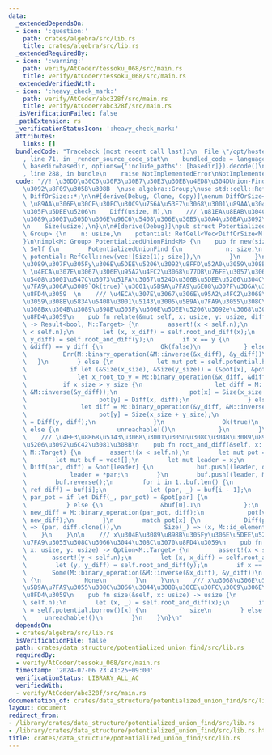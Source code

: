 ```yaml
---
data:
  _extendedDependsOn:
  - icon: ':question:'
    path: crates/algebra/src/lib.rs
    title: crates/algebra/src/lib.rs
  _extendedRequiredBy:
  - icon: ':warning:'
    path: verify/AtCoder/tessoku_068/src/main.rs
    title: verify/AtCoder/tessoku_068/src/main.rs
  _extendedVerifiedWith:
  - icon: ':heavy_check_mark:'
    path: verify/AtCoder/abc328f/src/main.rs
    title: verify/AtCoder/abc328f/src/main.rs
  _isVerificationFailed: false
  _pathExtension: rs
  _verificationStatusIcon: ':heavy_check_mark:'
  attributes:
    links: []
  bundledCode: "Traceback (most recent call last):\n  File \"/opt/hostedtoolcache/Python/3.10.14/x64/lib/python3.10/site-packages/onlinejudge_verify/documentation/build.py\"\
    , line 71, in _render_source_code_stat\n    bundled_code = language.bundle(stat.path,\
    \ basedir=basedir, options={'include_paths': [basedir]}).decode()\n  File \"/opt/hostedtoolcache/Python/3.10.14/x64/lib/python3.10/site-packages/onlinejudge_verify/languages/rust.py\"\
    , line 288, in bundle\n    raise NotImplementedError\nNotImplementedError\n"
  code: "//! \u30DD\u30C6\u30F3\u30B7\u30E3\u30EB\u4ED8\u304DUnion-Find  \n//! \u7FA4\
    \u3092\u8F09\u305B\u308B  \nuse algebra::Group;\nuse std::cell::RefCell;\nuse\
    \ DiffOrSize::*;\n\n#[derive(Debug, Clone, Copy)]\nenum DiffOrSize<M> {\n    ///\
    \ \u89AA\u306E\u30CE\u30FC\u30C9\u756A\u53F7\u3068\u3001\u89AA\u304B\u3089\u898B\
    \u305F\u5DEE\u5206\n    Diff(usize, M),\n    /// \u81EA\u8EAB\u304C\u89AA\u306A\
    \u3089\u3001\u305D\u306E\u96C6\u5408\u306E\u30B5\u30A4\u30BA\u3092\u6301\u3064\
    \n    Size(usize),\n}\n\n#[derive(Debug)]\npub struct PotentializedUnionFind<M:\
    \ Group> {\n    n: usize,\n    potential: RefCell<Vec<DiffOrSize<M::Target>>>,\n\
    }\n\nimpl<M: Group> PotentializedUnionFind<M> {\n    pub fn new(size: usize) ->\
    \ Self {\n        PotentializedUnionFind {\n            n: size,\n           \
    \ potential: RefCell::new(vec![Size(1); size]),\n        }\n    }\n\n    /// x\u304B\
    \u3089\u307F\u305Fy\u306E\u5DEE\u5206\u3092\u8FFD\u52A0\u3059\u308B  \n    ///\
    \ \u4ECA\u307E\u3067\u306E\u95A2\u4FC2\u3068\u77DB\u76FE\u3057\u306A\u3044\u5834\
    \u5408\u3001\u547C\u3073\u51FA\u3057\u524D\u306B\u5DEE\u5206\u304C\u672A\u5B9A\
    \u7FA9\u306A\u3089`Ok(true)`\u3001\u5B9A\u7FA9\u6E08\u307F\u306A\u3089`Ok(false)`\u3092\
    \u8FD4\u3059  \n    /// \u4ECA\u307E\u3067\u306E\u95A2\u4FC2\u3068\u77DB\u76FE\
    \u3059\u308B\u5834\u5408\u3001\u5143\u3005\u5B9A\u7FA9\u3055\u308C\u3066\u3044\
    \u308Bx\u304B\u3089\u898B\u305Fy\u306E\u5DEE\u5206\u3092e\u3068\u3057\u3066`Err(e)`\u3092\
    \u8FD4\u3059\n    pub fn relate(&mut self, x: usize, y: usize, diff: M::Target)\
    \ -> Result<bool, M::Target> {\n        assert!(x < self.n);\n        assert!(y\
    \ < self.n);\n        let (x, x_diff) = self.root_and_diff(x);\n        let (y,\
    \ y_diff) = self.root_and_diff(y);\n        if x == y {\n            if M::binary_operation(&x_diff,\
    \ &diff) == y_diff {\n                Ok(false)\n            } else {\n      \
    \          Err(M::binary_operation(&M::inverse(&x_diff), &y_diff))\n         \
    \   }\n        } else {\n            let mut pot = self.potential.borrow_mut();\n\
    \            if let (&Size(x_size), &Size(y_size)) = (&pot[x], &pot[y]) {\n  \
    \              let x_root_to_y = M::binary_operation(&x_diff, &diff);\n      \
    \          if x_size > y_size {\n                    let diff = M::binary_operation(&x_root_to_y,\
    \ &M::inverse(&y_diff));\n                    pot[x] = Size(x_size + y_size);\n\
    \                    pot[y] = Diff(x, diff);\n                } else {\n     \
    \               let diff = M::binary_operation(&y_diff, &M::inverse(&x_root_to_y));\n\
    \                    pot[y] = Size(x_size + y_size);\n                    pot[x]\
    \ = Diff(y, diff);\n                }\n                Ok(true)\n            }\
    \ else {\n                unreachable!()\n            }\n        }\n    }\n\n\
    \    /// \u4EE3\u8868\u5143\u3068\u3001\u305D\u308C\u304B\u3089\u898B\u305F\u5DEE\
    \u5206\u3092\u6C42\u3081\u308B\n    pub fn root_and_diff(&self, x: usize) -> (usize,\
    \ M::Target) {\n        assert!(x < self.n);\n        let mut pot = self.potential.borrow_mut();\n\
    \        let mut buf = vec![];\n        let mut leader = x;\n        while let\
    \ Diff(par, diff) = &pot[leader] {\n            buf.push((leader, diff.clone()));\n\
    \            leader = *par;\n        }\n        buf.push((leader, M::id_element()));\n\
    \        buf.reverse();\n        for i in 1..buf.len() {\n            let (v,\
    \ ref diff) = buf[i];\n            let (par, _) = buf[i - 1];\n            let\
    \ par_pot = if let Diff(_, par_pot) = &pot[par] {\n                par_pot\n \
    \           } else {\n                &buf[0].1\n            };\n            let\
    \ new_diff = M::binary_operation(par_pot, diff);\n            pot[v] = Diff(leader,\
    \ new_diff);\n        }\n        match pot[x] {\n            Diff(par, ref diff)\
    \ => (par, diff.clone()),\n            Size(_) => (x, M::id_element()),\n    \
    \    }\n    }\n\n    /// x\u304B\u3089\u898B\u305Fy\u306E\u5DEE\u5206\u304C\u5B9A\
    \u7FA9\u3055\u308C\u3066\u3044\u308C\u3070\u8FD4\u3059\n    pub fn diff(&self,\
    \ x: usize, y: usize) -> Option<M::Target> {\n        assert!(x < self.n);\n \
    \       assert!(y < self.n);\n        let (x, x_diff) = self.root_and_diff(x);\n\
    \        let (y, y_diff) = self.root_and_diff(y);\n        if x == y {\n     \
    \       Some(M::binary_operation(&M::inverse(&x_diff), &y_diff))\n        } else\
    \ {\n            None\n        }\n    }\n\n    /// x\u3068\u306E\u5DEE\u5206\u304C\
    \u5B9A\u7FA9\u3055\u308C\u3066\u3044\u308B\u30CE\u30FC\u30C9\u306E\u6570\u3092\
    \u8FD4\u3059\n    pub fn size(&self, x: usize) -> usize {\n        assert!(x <\
    \ self.n);\n        let (x, _) = self.root_and_diff(x);\n        if let Size(size)\
    \ = self.potential.borrow()[x] {\n            size\n        } else {\n       \
    \     unreachable!()\n        }\n    }\n}\n"
  dependsOn:
  - crates/algebra/src/lib.rs
  isVerificationFile: false
  path: crates/data_structure/potentialized_union_find/src/lib.rs
  requiredBy:
  - verify/AtCoder/tessoku_068/src/main.rs
  timestamp: '2024-07-06 23:41:25+09:00'
  verificationStatus: LIBRARY_ALL_AC
  verifiedWith:
  - verify/AtCoder/abc328f/src/main.rs
documentation_of: crates/data_structure/potentialized_union_find/src/lib.rs
layout: document
redirect_from:
- /library/crates/data_structure/potentialized_union_find/src/lib.rs
- /library/crates/data_structure/potentialized_union_find/src/lib.rs.html
title: crates/data_structure/potentialized_union_find/src/lib.rs
---
```

